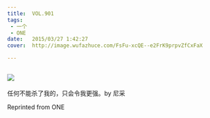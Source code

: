 ```yaml
---
title:	VOL.901
tags:
 - 一个
 - ONE
date:	2015/03/27 1:42:27
cover:	http://image.wufazhuce.com/FsFu-xcQE--e2FrK9prpvZfCxFaX

---
```

![](http://image.wufazhuce.com/FsFu-xcQE--e2FrK9prpvZfCxFaX)
---

任何不能杀了我的，只会令我更强。by 尼采
 
Reprinted from ONE
